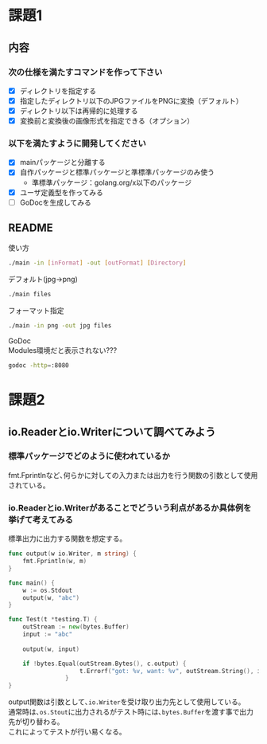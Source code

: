 # 課題1

## 内容

### 次の仕様を満たすコマンドを作って下さい
- [x] ディレクトリを指定する
- [x] 指定したディレクトリ以下のJPGファイルをPNGに変換（デフォルト）
- [x] ディレクトリ以下は再帰的に処理する
- [x] 変換前と変換後の画像形式を指定できる（オプション）

### 以下を満たすように開発してください
- [x] mainパッケージと分離する
- [x] 自作パッケージと標準パッケージと準標準パッケージのみ使う
    - 準標準パッケージ：golang.org/x以下のパッケージ
- [x] ユーザ定義型を作ってみる
- [ ] GoDocを生成してみる

## README

使い方
```bash
./main -in [inFormat] -out [outFormat] [Directory]
```

デフォルト(jpg→png)
```bash
./main files
```

フォーマット指定
```bash
./main -in png -out jpg files
```

GoDoc  
Modules環境だと表示されない???
```bash
godoc -http=:8080
```

# 課題2

## io.Readerとio.Writerについて調べてみよう

### 標準パッケージでどのように使われているか

fmt.Fprintlnなど､何らかに対しての入力または出力を行う関数の引数として使用されている｡  
    
### io.Readerとio.Writerがあることでどういう利点があるか具体例を挙げて考えてみる

標準出力に出力する関数を想定する｡  

```go
func output(w io.Writer, m string) {
	fmt.Fprintln(w, m)
}

func main() {
	w := os.Stdout
	output(w, "abc")
}
```

```go
func Test(t *testing.T) {
	outStream := new(bytes.Buffer)
	input := "abc"
	
    output(w, input)

    if !bytes.Equal(outStream.Bytes(), c.output) {
                    t.Errorf("got: %v, want: %v", outStream.String(), input)
                }
}
```

output関数は引数として､`io.Writer`を受け取り出力先として使用している｡  
通常時は､`os.Stout`に出力されるがテスト時には､`bytes.Buffer`を渡す事で出力先が切り替わる｡  
これによってテストが行い易くなる｡  
